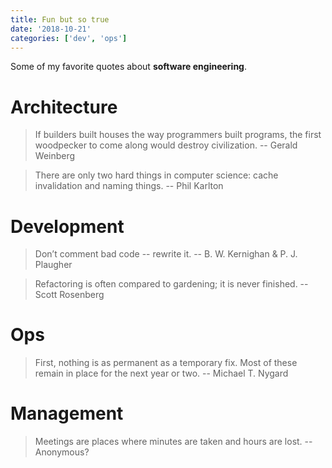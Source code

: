 ```yaml
---
title: Fun but so true
date: '2018-10-21'
categories: ['dev', 'ops']
---
```


Some of my favorite quotes about **software engineering**.

# Architecture

> If builders built houses the way programmers built programs, the first woodpecker to come along would destroy civilization.
 -- Gerald Weinberg

> There are only two hard things in computer science: cache invalidation and naming things.
-- Phil Karlton

# Development

> Don’t comment bad code -- rewrite it.
-- B. W. Kernighan & P. J. Plaugher

> Refactoring is often compared to gardening; it is never finished.
-- Scott Rosenberg

# Ops

> First, nothing is as permanent as a temporary fix. Most of these remain in place for the next year or two.
-- Michael T. Nygard

# Management

> Meetings are places where minutes are taken and hours are lost.
-- Anonymous?